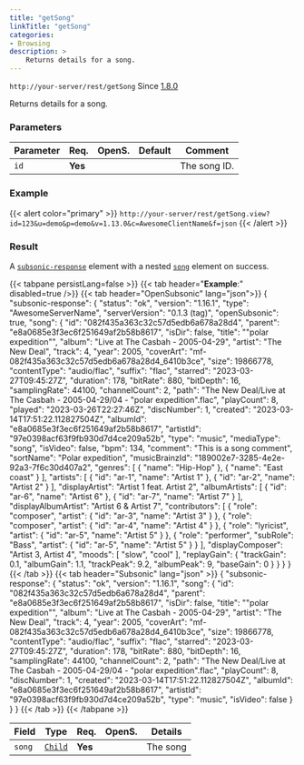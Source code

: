 ```yaml
---
title: "getSong"
linkTitle: "getSong"
categories:
- Browsing
description: >
    Returns details for a song.
---
```


`http://your-server/rest/getSong` Since [1.8.0](../../subsonic-versions)

Returns details for a song.

### Parameters

| Parameter | Req. | OpenS. | Default | Comment |
| --- | --- | --- | --- | --- |
| `id` | **Yes** |   |    | The song ID. |

### Example

{{< alert color="primary" >}} `http://your-server/rest/getSong.view?id=123&u=demo&p=demo&v=1.13.0&c=AwesomeClientName&f=json` {{< /alert >}}

### Result

A [`subsonic-response`](../../responses/subsonic-response) element with a nested [`song`](../../responses/song) element on success.

{{< tabpane persistLang=false >}}
{{< tab header="**Example**:" disabled=true />}}
{{< tab header="OpenSubsonic" lang="json">}}
{
  "subsonic-response": {
    "status": "ok",
    "version": "1.16.1",
    "type": "AwesomeServerName",
    "serverVersion": "0.1.3 (tag)",
    "openSubsonic": true,
    "song": {
      "id": "082f435a363c32c57d5edb6a678a28d4",
      "parent": "e8a0685e3f3ec6f251649af2b58b8617",
      "isDir": false,
      "title": "\"polar expedition\"",
      "album": "Live at The Casbah - 2005-04-29",
      "artist": "The New Deal",
      "track": 4,
      "year": 2005,
      "coverArt": "mf-082f435a363c32c57d5edb6a678a28d4_6410b3ce",
      "size": 19866778,
      "contentType": "audio/flac",
      "suffix": "flac",
      "starred": "2023-03-27T09:45:27Z",
      "duration": 178,
      "bitRate": 880,
      "bitDepth": 16,
      "samplingRate": 44100,
      "channelCount": 2,
      "path": "The New Deal/Live at The Casbah - 2005-04-29/04 - \"polar expedition\".flac",
      "playCount": 8,
      "played": "2023-03-26T22:27:46Z",
      "discNumber": 1,
      "created": "2023-03-14T17:51:22.112827504Z",
      "albumId": "e8a0685e3f3ec6f251649af2b58b8617",
      "artistId": "97e0398acf63f9fb930d7d4ce209a52b",
      "type": "music",
      "mediaType": "song",
      "isVideo": false,
      "bpm": 134,
      "comment": "This is a song comment",
      "sortName": "Polar expedition",
      "musicBrainzId": "189002e7-3285-4e2e-92a3-7f6c30d407a2",
      "genres": [
        {
          "name": "Hip-Hop"
        },
        {
          "name": "East coast"
        }
      ],
      "artists": [
        {
          "id": "ar-1",
          "name": "Artist 1"
        },
        {
          "id": "ar-2",
          "name": "Artist 2"
        }
      ],
      "displayArtist": "Artist 1 feat. Artist 2",
      "albumArtists": [
        {
          "id": "ar-6",
          "name": "Artist 6"
        },
        {
          "id": "ar-7",
          "name": "Artist 7"
        }
      ],
      "displayAlbumArtist": "Artist 6 & Artist 7",
      "contributors": [
        {
          "role": "composer",
          "artist": {
            "id": "ar-3",
            "name": "Artist 3"
          }
        },
        {
          "role": "composer",
          "artist": {
            "id": "ar-4",
            "name": "Artist 4"
          }
        },
        {
          "role": "lyricist",
          "artist": {
            "id": "ar-5",
            "name": "Artist 5"
          }
        },
        {
          "role": "performer",
          "subRole": "Bass",
          "artist": {
            "id": "ar-5",
            "name": "Artist 5"
          }
        }
      ],
      "displayComposer": "Artist 3, Artist 4",
      "moods": [
        "slow",
        "cool"
      ],
      "replayGain": {
        "trackGain": 0.1,
        "albumGain": 1.1,
        "trackPeak": 9.2,
        "albumPeak": 9,
        "baseGain": 0
      }
    }
  }
}
{{< /tab >}}
{{< tab header="Subsonic" lang="json" >}}
{
  "subsonic-response": {
    "status": "ok",
    "version": "1.16.1",
    "song": {
      "id": "082f435a363c32c57d5edb6a678a28d4",
      "parent": "e8a0685e3f3ec6f251649af2b58b8617",
      "isDir": false,
      "title": "\"polar expedition\"",
      "album": "Live at The Casbah - 2005-04-29",
      "artist": "The New Deal",
      "track": 4,
      "year": 2005,
      "coverArt": "mf-082f435a363c32c57d5edb6a678a28d4_6410b3ce",
      "size": 19866778,
      "contentType": "audio/flac",
      "suffix": "flac",
      "starred": "2023-03-27T09:45:27Z",
      "duration": 178,
      "bitRate": 880,
      "bitDepth": 16,
      "samplingRate": 44100,
      "channelCount": 2,
      "path": "The New Deal/Live at The Casbah - 2005-04-29/04 - \"polar expedition\".flac",
      "playCount": 8,
      "discNumber": 1,
      "created": "2023-03-14T17:51:22.112827504Z",
      "albumId": "e8a0685e3f3ec6f251649af2b58b8617",
      "artistId": "97e0398acf63f9fb930d7d4ce209a52b",
      "type": "music",
      "isVideo": false
    }
  }
}
{{< /tab >}}
{{< /tabpane >}}

| Field |  Type | Req. | OpenS. | Details |
| --- | --- | --- | --- | --- |
| `song` | [`Child`](../../responses/child) | **Yes** |     | The song |
